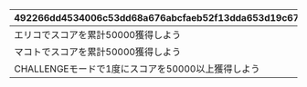 |492266dd4534006c53dd68a676abcfaeb52f13dda653d19c6753cd6b464d28df|edce7d4d951f10eb4c715dedb85a05642c7c714e95bae8d6eb1215f6b86455a6|63f31f40d6c7fc8b69909ab94ee1591d1a47c04815f561a13ac941d4c07c187d|
| --- | --- | --- |
|エリコでスコアを累計50000獲得しよう|11001302|0|
|マコトでスコアを累計50000獲得しよう|11001303|0|
|CHALLENGEモードで1度にスコアを50000以上獲得しよう|11001304|50000|